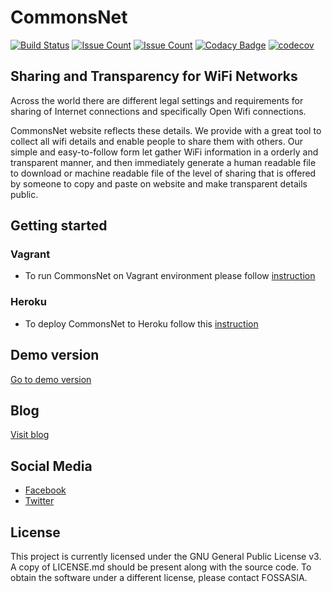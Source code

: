 # CommonsNet
[![Build Status](https://travis-ci.org/fossasia/CommonsNet.svg)](https://travis-ci.org/fossasia/CommonsNet)
[![Issue Count](https://codeclimate.com/github/fossasia/CommonsNet/badges/gpa.svg)](https://codeclimate.com/github/fossasia/CommonsNet)
[![Issue Count](https://codeclimate.com/github/fossasia/CommonsNet/badges/issue_count.svg)](https://codeclimate.com/github/fossasia/CommonsNet)
[![Codacy Badge](https://api.codacy.com/project/badge/Grade/bbe4d39d3d164b598f9a988b5b835cb4)](https://www.codacy.com/app/ag-e-wisniewska/CommonsNet?utm_source=github.com&amp;utm_medium=referral&amp;utm_content=fossasia/CommonsNet&amp;utm_campaign=Badge_Grade)
[![codecov](https://codecov.io/gh/fossasia/CommonsNet/branch/master/graph/badge.svg)](https://codecov.io/gh/fossasia/CommonsNet)

## Sharing and Transparency for WiFi Networks

Across the world there are different legal settings and requirements for sharing of Internet connections and specifically Open Wifi connections. 

CommonsNet website reflects these details. We provide with a great tool to collect all wifi details and enable people to share them with others. Our simple and easy-to-follow form let gather WiFi information in a orderly and transparent manner, and then immediately generate a human readable file to download or machine readable file of the level of sharing that is offered by someone to copy and paste on website and make transparent details public.


## Getting started

### Vagrant

- To run CommonsNet on Vagrant environment please follow [instruction](https://github.com/fossasia/CommonsNet/blob/master/docs/VAGRANT.md)

### Heroku 
- To deploy CommonsNet to Heroku follow this [instruction](https://github.com/agwisniewska/CommonsNet/blob/master/docs/HEROKU.md)

## Demo version  
[Go to demo version](https://commonsnet.herokuapp.com/) 

## Blog

[Visit blog](commonsnetblog.wordpress.com) 

## Social Media
- [Facebook](https://www.facebook.com/CommonsNetApp/) 
- [Twitter](https://twitter.com/Commons_Net) 


## License
This project is currently licensed under the GNU General Public License v3. A copy of LICENSE.md should be present along with the source code. To obtain the software under a different license, please contact FOSSASIA.
